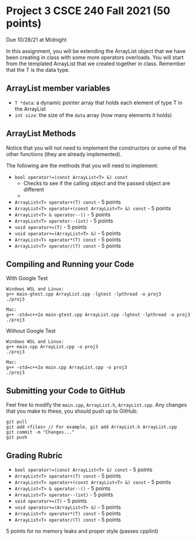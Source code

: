 # Project 3 CSCE 240 Fall 2021 (50 points)
Due 10/28/21 at Midnight

In this assignment, you will be extending the ArrayList object that we have been creating in class with some more operators overloads. You will start from the templated ArrayList that we created together in class. Remember that the T is the data type. 
  
## ArrayList member variables
- `T *data`: a dynamic pointer array that holds each element of type T in the ArrayList
- `int size`: the size of the `data` array (how many elements it holds)

## ArrayList Methods
Notice that you will not need to implement the constructors or some of the other functions (they are already implemented).

The following are the methods that you will need to implement: 
- `bool operator!=(const ArrayList<T> &) const`
  - Checks to see if the calling object and the passed object are different
  - 
- `ArrayList<T> operator+(T) const`                     - 5 points
- `ArrayList<T> operator+(const ArrayList<T> &) const`  - 5 points
- `ArrayList<T> & operator--()`                         - 5 points
- `ArrayList<T> operator--(int)`                        - 5 points
- `void operator+=(T)`                                  - 5 points
- `void operator+=(ArrayList<T> &)`                     - 5 points
- `ArrayList<T> operator*(T) const`                     - 5 points
- `ArrayList<T> operator/(T) const`                     - 5 points

## Compiling and Running your Code
With Google Test
```
Windows WSL and Linux: 
g++ main-gtest.cpp ArrayList.cpp -lgtest -lpthread -o proj3
./proj3

Mac: 
g++ -std=c++2a main-gtest.cpp ArrayList.cpp -lgtest -lpthread -o proj3
./proj3
```

Without Google Test
```
Windows WSL and Linux: 
g++ main.cpp ArrayList.cpp -o proj3
./proj3

Mac: 
g++ -std=c++2a main.cpp ArrayList.cpp -o proj3 
./proj3
```

## Submitting your Code to GitHub
Feel free to modify the `main.cpp`, `ArrayList.h`, `ArrayList.cpp`. Any changes that you make to these, you should push up to GitHub: 
```
git pull 
git add <files> // For example, git add ArrayList.h ArrayList.cpp
git commit -m "Changes..."
git push 
```

## Grading Rubric

- `bool operator!=(const ArrayList<T> &) const`         - 5 points
- `ArrayList<T> operator+(T) const`                     - 5 points
- `ArrayList<T> operator+(const ArrayList<T> &) const`  - 5 points
- `ArrayList<T> & operator--()`                         - 5 points
- `ArrayList<T> operator--(int)`                        - 5 points
- `void operator+=(T)`                                  - 5 points
- `void operator+=(ArrayList<T> &)`                     - 5 points
- `ArrayList<T> operator*(T) const`                     - 5 points
- `ArrayList<T> operator/(T) const`                     - 5 points

5 points for no memory leaks and proper style (passes cpplint)
